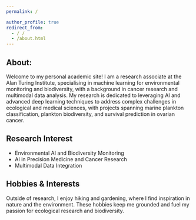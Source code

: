 ```yaml
---
permalink: /

author_profile: true
redirect_from: 
  - / /
  - /about.html
---
```

## About:   


Welcome to my personal academic site! I am a research associate at the Alan Turing Institute, specialising in machine learning for environmental monitoring and biodiversity, with a background in cancer research and multimodal data analysis. My research is dedicated to leveraging AI and advanced deep learning techniques to address complex challenges in ecological and medical sciences, with projects spanning marine plankton classification, plankton biodiversity, and survival prediction in ovarian cancer.

## Research Interest

- Environmental AI and Biodiversity Monitoring
- AI in Precision Medicine and Cancer Research
- Multimodal Data Integration

## Hobbies & Interests

Outside of research, I enjoy hiking and gardening, where I find inspiration in nature and the environment. These hobbies keep me grounded and fuel my passion for ecological research and biodiversity.
